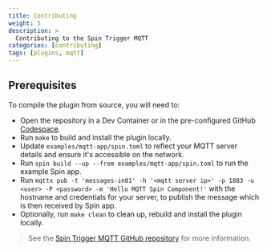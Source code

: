 ```yaml
---
title: Contributing
weight: 5
description: >
  Contributing to the Spin Trigger MQTT
categories: [contributing]
tags: [plugins, mqtt]
---
```


## Prerequisites

To compile the plugin from source, you will need to:

* Open the repository in a Dev Container or in the pre-configured GitHub [Codespace](https://codespaces.new/spinkube/spin-trigger-mqtt).
* Run `make` to build and install the plugin locally.
* Update `examples/mqtt-app/spin.toml` to reflect your MQTT server details and ensure it's accessible on the network.
* Run `spin build --up --from examples/mqtt-app/spin.toml` to run the example Spin app.
* Run `mqttx pub -t 'messages-in01' -h '<mqtt server ip>' -p 1883 -u <user> -P <password> -m 'Hello MQTT Spin Component!'` with the hostname and credentials for your server, to publish the message which is then received by Spin app.
* Optionally, run `make clean` to clean up, rebuild and install the plugin locally.

> See the [Spin Trigger MQTT GitHub repository](https://github.com/spinkube/spin-trigger-mqtt/) for more information.